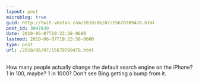 ```yaml
---
layout: post
microblog: true
guid: http://twit.vmstan.com/2010/06/07/15670709478.html
post_id: 3047839
date: 2010-06-07T19:23:58-0600
lastmod: 2010-06-07T19:23:58-0600
type: post
url: /2010/06/07/15670709478.html
---
```

How many people actually change the default search engine on the iPhone? 1 in 100, maybe? 1 in 1000? Don't see Bing getting a bump from it.
